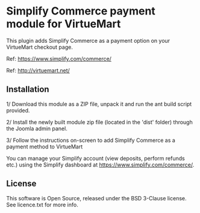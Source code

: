 
# Simplify Commerce payment module for VirtueMart

This plugin adds Simplify Commerce as a payment option on your VirtueMart checkout page.

Ref: https://www.simplify.com/commerce/

Ref: http://virtuemart.net/

## Installation
1/ Download this module as a ZIP file, unpack it and run the ant build script provided.

2/ Install the newly built module zip file (located in the 'dist' folder) through the Joomla admin panel.

3/ Follow the instructions on-screen to add Simplify Commerce as a payment method to VirtueMart

You can manage your Simplify account (view deposits, perform refunds etc.) using the Simplify dashboard at https://www.simplify.com/commerce/.

## License
This software is Open Source, released under the BSD 3-Clause license. See licence.txt for more info.
